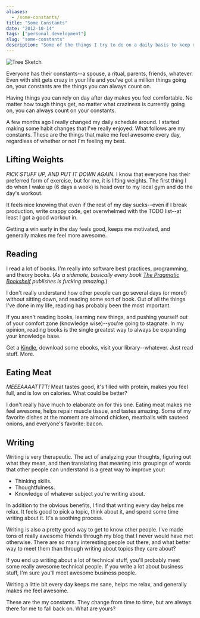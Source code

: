 ```yaml
---
aliases:
  - /some-constants/
title: "Some Constants"
date: "2012-10-14"
tags: ["personal development"]
slug: "some-constants"
description: "Some of the things I try to do on a daily basis to keep myself sane."
---
```



![Tree Sketch][]


Everyone has their constants--a spouse, a ritual, parents, friends, whatever.
Even with shit gets crazy in your life and you've got a million things going
on, your constants are the things you can always count on.

Having things you can rely on day after day makes you feel comfortable.  No
matter how tough things get, no matter what craziness is currently going on,
you can always count on your constants.

A few months ago I really changed my daily schedule around.  I started making
some habit changes that I've really enjoyed.  What follows are my constants.
These are the things that make me feel awesome every day, regardless of whether
or not I'm feeling my best.


## Lifting Weights

*PICK STUFF UP, AND PUT IT DOWN AGAIN.*  I know that everyone has their
preferred form of exercise, but for me, it is lifting weights.  The first thing
I do when I wake up (6 days a week) is head over to my local gym and do the
day's workout.

It feels nice knowing that even if the rest of my day sucks--even if I break
production, write crappy code, get overwhelmed with the TODO list--at least I
got a good workout in.

Getting a win early in the day feels good, keeps me motivated, and generally
makes me feel more awesome.


## Reading

I read a lot of books.  I'm really into software best practices, programming,
and theory books.  (*As a sidenote, basically every book
[The Pragmatic Bookshelf][] publishes is fucking amazing.*)

I don't really understand how other people can go several days (or more!)
without sitting down, and reading some sort of book.  Out of all the things
I've done in my life, reading has probably been the most important.

If you aren't reading books, learning new things, and pushing yourself out of
your comfort zone (knowledge wise)--you're going to stagnate.  In my opinion,
reading books is the single greatest way to always be expanding your knowledge
base.

Get a [Kindle][], download some ebooks, visit your library--whatever.  Just
read stuff.  More.


## Eating Meat

*MEEEAAAATTTT!*  Meat tastes good, it's filled with protein, makes you feel
full, and is low on calories.  What could be better?

I don't really have much to elaborate on for this one.  Eating meat makes me
feel awesome, helps repair muscle tissue, and tastes amazing.  Some of my
favorite dishes at the moment are almond chicken, meatballs with sauteed
onions, and everyone's favorite: bacon.


## Writing

Writing is very therapeutic.  The act of analyzing your thoughts, figuring out
what they mean, and then translating that meaning into groupings of words that
other people can understand is a great way to improve your:

-   Thinking skills.
-   Thoughtfulness.
-   Knowledge of whatever subject you're writing about.

In addition to the obvious benefits, I find that writing every day helps me
relax.  It feels good to pick a topic, think about it, and spend some time
writing about it.  It's a soothing process.

Writing is also a pretty good way to get to know other people.  I've made tons
of really awesome friends through my blog that I never would have met
otherwise.  There are so many interesting people out there, and what better way
to meet them than through writing about topics they care about?

If you end up writing about a lot of technical stuff, you'll probably meet some
really awesome technical people.  If you write a lot about business stuff, I'm
sure you'll meet awesome business people.

Writing a little bit every day keeps me sane, helps me relax, and generally
makes me feel awesome.

These are the my constants.  They change from time to time, but are always
there for me to fall back on. What are yours?


  [Tree Sketch]: /static/images/2012/tree-sketch.png "Tree Sketch"
  [The Pragmatic Bookshelf]: http://pragprog.com/ "The Pragmatic Bookshelf"
  [Kindle]: http://www.amazon.com/gp/product/B008UB7DU6/ref=as_li_ss_tl?ie=UTF8&camp=1789&creative=390957&creativeASIN=B008UB7DU6&linkCode=as2&tag=rdegges-20 "Kindle"
